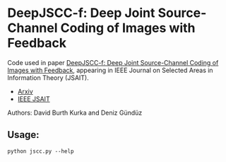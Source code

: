 # DeepJSCC-f: Deep Joint Source-Channel Coding of Images with Feedback

Code used in paper [DeepJSCC-f: Deep Joint Source-Channel Coding of Images with Feedback](https://arxiv.org/abs/1911.11174), appearing in IEEE Journal on Selected Areas in Information Theory (JSAIT).


- [Arxiv](https://arxiv.org/abs/1911.11174)
- [IEEE JSAIT](https://ieeexplore.ieee.org/document/9066966)


Authors: David Burth Kurka and Deniz Gündüz

## Usage:


```
python jscc.py --help
```


